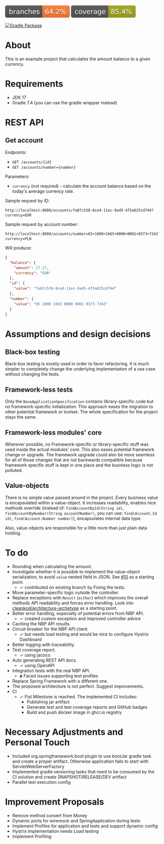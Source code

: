 ![branches coverage](.github/badges/branches.svg)
![jacoco analysis](.github/badges/jacoco.svg)

[![Gradle Package](https://github.com/evatikiotis/currency-rate-converter/actions/workflows/gradle-package.yml/badge.svg?branch=feature%2Fcontinous-integration-CI&event=push)](https://github.com/evatikiotis/currency-rate-converter/actions/workflows/gradle-package.yml)

# About

This is an example project that calculates the amount balance to a given currency.

# Requirements

* JDK 17
* Gradle 7.4 (you can use the gradle wrapper instead)

# REST API

## Get account

Endpoints:

* `GET /accounts/{id}`
* `GET /accounts/number={number}`

Parameters:

* `currency` (not required) - calculate the account balance based on the today's average currency rate.

Sample request by ID:

```
http://localhost:8080/accounts/fa07c538-8ce4-11ec-9ad5-4f5a625cd744?currency=EUR
```

Sample request by account number:

```
http://localhost:8080/accounts/number=65+1090+1665+0000+0001+0373+7343?currency=PLN
```

Will produce:

```json
{
  "balance": {
    "amount": 27.27,
    "currency": "EUR"
  },
  "id": {
    "value": "fa07c538-8ce4-11ec-9ad5-4f5a625cd744"
  },
  "number": {
    "value": "65 1090 1665 0000 0001 0373 7343"
  }
}
```

# Assumptions and design decisions

## Black-box testing

Black-box testing is mostly used in order to favor refactoring. It is much simpler to completely change the underlying
implementation of a use case without changing the tests.

## Framework-less tests

Only the `BaseApplicationSpecification` contains library-specific code but no framework-specific initialization.
This approach eases the migration to other potential framework or toolset. The whole specification for the project
stays the same.

## Framework-less modules' core

Wherever possible, no Framework-specific or library-specific stuff was used inside the actual modules' core.
This also eases potential framework change or upgrade. The framework upgrade could also be more seamless for all
of those changes that are not backwards compatible because framework specific stuff is kept in one place and the
business logic is not polluted.

## Value-objects

There is no simple value passed around in the project. Every business value is encapsulated within a value-object.
It increases readability, enables nice methods override
(instead of: `findAccountById(String id)`, `findAccountByNumber(String accountNumber)`,
you can use: `find(Account.Id id)`, `find(Account.Number number)`), encapsulates internal data type.

Also, value-objects are responsible for a little more than just plain data holding.

# To do

* Rounding when calculating the amount.
* Investigate whether it is possible to implement the value-object serialization, to avoid `value` nested field in JSON.
  See [#10](https://github.com/cleankod/currency-rate-converter/pull/10) as a starting point.
    * ✓ contributed on existing branch by Fixing the tests.
* Move parameter-specific logic outside the controller.
* Replace exceptions with `Result` (`either`) which improves the overall methods API readability and forces error
  handling. Look into [cleankod/architecture-archetype](https://github.com/cleankod/architecture-archetype) as a
  starting point.
* Better error handling, especially of potential errors from NBP API.
    * ✓ created custom exception and improved controller advice
* Caching the NBP API results.
* Circuit-breaker for the NBP API client.
    * ✓ but needs load testing and would be nice to configure Hystrix Dashboard
* Better logging with traceability.
* Test coverage report.
    * ✓ using jacoco
* Auto generating REST API docs.
    * ✓ using OpenAPI
* Integration tests with the real NBP API.
    * 𝙭 Faced issues supporting test profiles
* Replace Spring Framework with a different one.
* The proposed architecture is not perfect. Suggest improvements.
* CI
    * ✓ Fist Milestone is reached. The implemented CI includes:
        * Publishing jar artifact
        * Generate test and test coverage reports and GitHub badges
        * Build and push docker image in ghcr.io registry

# Necessary Adjustments and Personal Touch

* Included org.springframework.boot plugin to use bootJar gradle task and create a proper artifact. Otherwise
  application fails to start with ServletWebServerFactory
* Implemented gradle versioning tasks that need to be consumed by the CI solution and create SNAPSHOT/RELEASE/DEV
  artifact
* Parallel test execution config

# Improvement Proposals

* Remove method convert from Money
* Dynamic ports for wiremock and SpringApplication during tests
* Implement Profiles for application and tests and support dynamic config
* Hystrix Implementation needs Load testing
* Implement Profiling 
